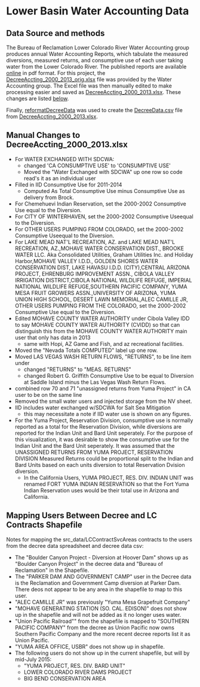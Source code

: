 # Lower Basin Water Accounting Data
## Data Source and methods
The Bureau of Reclamation Lower Colorado River Water Accounting group produces annual Water Accounting Reports, which tabulate the measured diversions, measured returns, and consumptive use of each user taking water from the Lower Colorado River. The published reports are available [online](http://www.usbr.gov/lc/region/g4000/wtracct.html#decree) in pdf format. For this project, the [DecreeAccting_2000_2013_orig.xlsx](DecreeAccting_2000_2013_orig.xlsx) file was provided by the Water Accounting group. The Excel file was then manually edited to make processing easier and saved as [DecreeAccting_2000_2013.xlsx](DecreeAccting_2000_2013.xlsx). These changes are listed [below](#manual-changes-to-decreeaccting_2000_2013xlsx).

Finally, [reformatDecreeData](../../scripts/R/reformatDecreeData.R) was used to create the [DecreeData.csv](DecreeData.csv) file from [DecreeAccting_2000_2013.xlsx](DecreeAccting_2000_2013.xlsx).

## Manual Changes to DecreeAccting_2000_2013.xlsx
* For WATER EXCHANGED WITH SDCWA:
  * changed 'CA CONSUMPTIVE USE' to 'CONSUMPTIVE USE'
  * Moved the "Water Exchanged with SDCWA" up one row so code read's it as an individual user
* Filled in IID Consumptive Use for 2011-2014
  * Computed As Total Consumptive Use minus Consumptive Use as delivery from Brock.
* For Chemehuevi Indian Reservation, set the 2000-2002 Consumptive Use equal to the Diversion.
* For CITY OF WINTERHAVEN, set the 2000-2002 Consumptive Useequal to the Diversion.
* For OTHER USERS PUMPING FROM COLORADO, set the 2000-2002 Consumptive Useequal to the Diversion.
* For LAKE MEAD NAT'L RECREATION, AZ. and LAKE MEAD NAT'L RECREATION, AZ.,MOHAVE WATER CONSERVATION DIST., BROOKE WATER LLC. Aka Consolidated Utilities, Graham Utilities Inc. and Holiday Harbor,MOHAVE VALLEY I.D.D., GOLDEN SHORES WATER CONSERVATION DIST, LAKE HAVASU I.D.D.  (CITY),CENTRAL ARIZONA PROJECT, EHRENBURG IMPROVEMENT ASSN., CIBOLA VALLEY IRRIGATION DISTRICT,CIBOLA NATIONAL WILDLIFE REFUGE, IMPERIAL NATIONAL WILDLIFE REFUGE,SOUTHERN PACIFIC COMPANY, YUMA MESA FRUIT GROWERS ASSN.,UNIVERSITY OF ARIZONA, YUMA UNION HIGH SCHOOL, DESERT LAWN MEMORIAL,ALEC CAMILLE JR, OTHER USERS PUMPING FROM THE COLORADO, set the 2000-2002 Consumptive Use equal to the Diversion.
* Edited MOHAVE COUNTY WATER AUTHORITY under Cibola Valley IDD to say MOHAVE COUNTY WATER AUTHORITY (CVIDD) so that can distinguish this from the MOHAVE COUNTY WATER AUTHORITY main user that only has data in 2013
  * same with Hopi, AZ Game and Fish, and az recreational facilities.
* Moved the "Nevada Totals COMPUTED" label up one row.
* Moved LAS VEGAS WASH RETURN FLOWS, "RETURNS", to be line item under
  * changed "RETURNS" to "MEAS. RETURNS"
  * changed Robert G. Griffith Consumptive Use to be equal to Diversion at Saddle Island minus the Las Vegas Wash Return Flows.
* combined row 70 and 71 "unassigned returns from Yuma Project" in CA user to be on the same line
* Removed the small water users and injected storage from the NV sheet.
* IID includes water exchanged w/SDCWA for Salt Sea Mitigation
  * this may necessitate a note if IID water use is shown on any figures.
* For the Yuma Project, Reservation Division, consumptive use is normally reported as a total for the Reservation Division, while diversions are reported for the Indian Unit and Bard Unit seperately. For the purpose of this visualization, it was desirable to show the consumptive use for the Indian Unit and the Bard Unit seperately. It was assumed that the UNASSIGNED RETURNS FROM YUMA PROJECT, RESERVATION DIVISION Measured Returns could be proportional split to the Indian and Bard Units based on each units diversion to total Reservation Dvision diversion. 
  * In the California Users, YUMA PROJECT, RES. DIV. INDIAN UNIT was renamed FORT YUMA INDIAN RESERVATION so that the Fort Yuma Indian Reservation uses would be their total use in Arizona and California.
  
## Mapping Users Between Decree and LC Contracts Shapefile

Notes for mapping the src_data/LCContractSvcAreas contracts to the users from the decree data spreadsheet and decree data csv:

* The "Boulder Canyon Project - Diversion at Hoover Dam" shows up as "Boulder Canyon Project" in the decree data and "Bureau of Reclamation" in the Shapefile.
* The "PARKER DAM AND GOVERNMENT CAMP" user in the Decree data is the Reclamation and Government Camp diversion at Parker Dam. There deos not appear to be any area in the shapefile to map to this user.
* "ALEC CAMILLE JR" was previously "Yuma Mesa Grapefruit Company"
* "MOHAVE GENERATING STATION (SO. CAL. EDISON)" does not show up in the shapefile and will not be added as it no longer uses water.
* "Union Pacific Railroad"" from the shapefile is mapped to "SOUTHERN PACIFIC COMPANY" from the decree as Union Pacific now owns Southern Pacific Company and the more recent decree reports list it as Union Pacific. 
* "YUMA AREA OFFICE, USBR" does not show up in shapefile. 
* The following users do not show up in the current shapefile, but will by mid-July 2015:
  * "YUMA PROJECT, RES. DIV. BARD UNIT"
  * LOWER COLORADO RIVER DAMS PROJECT
  * BIG BEND CONSERVATION AREA

